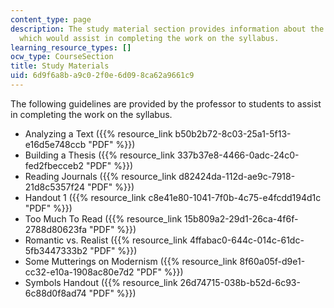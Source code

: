 ```yaml
---
content_type: page
description: The study material section provides information about the guidelines
  which would assist in completing the work on the syllabus.
learning_resource_types: []
ocw_type: CourseSection
title: Study Materials
uid: 6d9f6a8b-a9c0-2f0e-6d09-8ca62a9661c9
---
```


The following guidelines are provided by the professor to students to assist in completing the work on the syllabus.

*   Analyzing a Text ({{% resource_link b50b2b72-8c03-25a1-5f13-e16d5e748ccb "PDF" %}})
*   Building a Thesis ({{% resource_link 337b37e8-4466-0adc-24c0-fed2fbecceb2 "PDF" %}})
*   Reading Journals ({{% resource_link d82424da-112d-ae9c-7918-21d8c5357f24 "PDF" %}})
*   Handout 1 ({{% resource_link c8e41e80-1041-7f0b-4c75-e4fcdd194d1c "PDF" %}})
*   Too Much To Read ({{% resource_link 15b809a2-29d1-26ca-4f6f-2788d80623fa "PDF" %}})
*   Romantic vs. Realist ({{% resource_link 4ffabac0-644c-014c-61dc-5fb3447333b2 "PDF" %}})
*   Some Mutterings on Modernism ({{% resource_link 8f60a05f-d9e1-cc32-e10a-1908ac80e7d2 "PDF" %}})
*   Symbols Handout ({{% resource_link 26d74715-038b-b52d-6c93-6c88d0f8ad74 "PDF" %}})